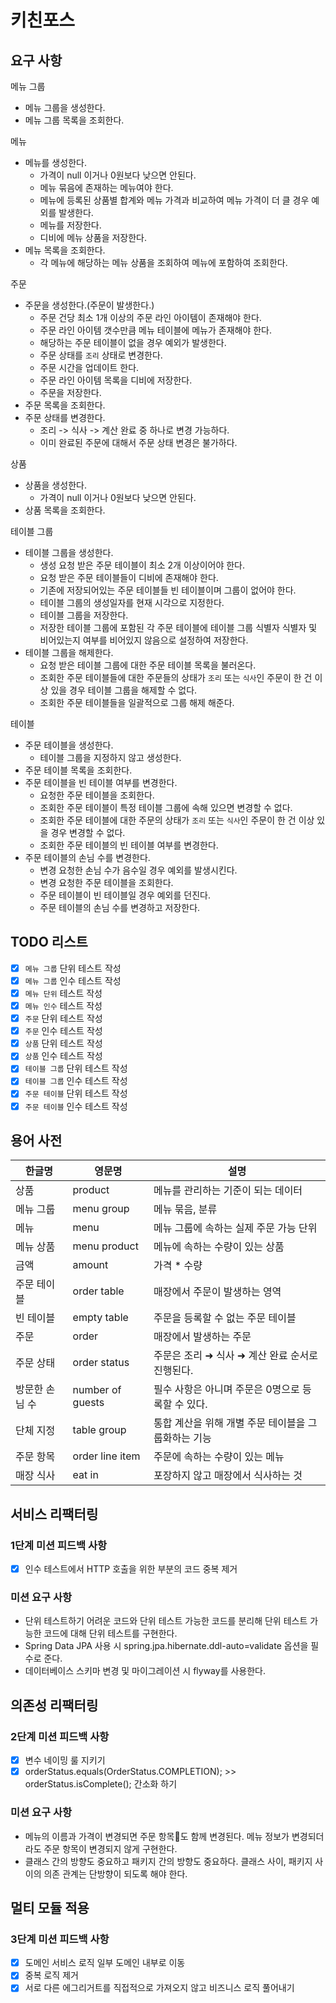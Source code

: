# 키친포스

## 요구 사항

메뉴 그룹

- 메뉴 그룹을 생성한다.
- 메뉴 그룹 목록을 조회한다.

메뉴

- 메뉴를 생성한다.
    - 가격이 null 이거나 0원보다 낮으면 안된다.
    - 메뉴 묶음에 존재하는 메뉴여야 한다.
    - 메뉴에 등록된 상품별 합계와 메뉴 가격과 비교하여 메뉴 가격이 더 클 경우 예외를 발생한다.
    - 메뉴를 저장한다.
    - 디비에 메뉴 상품을 저장한다.
- 메뉴 목록을 조회한다.
    - 각 메뉴에 해당하는 메뉴 상품을 조회하여 메뉴에 포함하여 조회한다.

주문

- 주문을 생성한다.(주문이 발생한다.)
    - 주문 건당 최소 1개 이상의 주문 라인 아이템이 존재해야 한다.
    - 주문 라인 아이템 갯수만큼 메뉴 테이블에 메뉴가 존재해야 한다.
    - 해당하는 주문 테이블이 없을 경우 예외가 발생한다.
    - 주문 상태를 `조리` 상태로 변경한다.
    - 주문 시간을 업데이트 한다.
    - 주문 라인 아이템 목록을 디비에 저장한다.
    - 주문을 저장한다.
- 주문 목록을 조회한다.
- 주문 상태를 변경한다.
    - 조리 -> 식사 -> 계산 완료 중 하나로 변경 가능하다.
    - 이미 완료된 주문에 대해서 주문 상태 변경은 불가하다.

상품

- 상품을 생성한다.
    - 가격이 null 이거나 0원보다 낮으면 안된다.
- 상품 목록을 조회한다.

테이블 그룹

- 테이블 그룹을 생성한다.
    - 생성 요청 받은 주문 테이블이 최소 2개 이상이어야 한다.
    - 요청 받은 주문 테이블들이 디비에 존재해야 한다.
    - 기존에 저장되어있는 주문 테이블들 빈 테이블이며 그룹이 없어야 한다.
    - 테이블 그룹의 생성일자를 현재 시각으로 지정한다.
    - 테이블 그룹을 저장한다.
    - 저장한 테이블 그룹에 포함된 각 주문 테이블에 테이블 그룹 식별자 식별자 및 비어있는지 여부를 비어있지 않음으로 설정하여 저장한다.
- 테이블 그룹을 해제한다.
    - 요청 받은 테이블 그룹에 대한 주문 테이블 목록을 불러온다.
    - 조회한 주문 테이블들에 대한 주문들의 상태가 `조리` 또는 `식사`인 주문이 한 건 이상 있을 경우 테이블 그룹을 해제할 수 없다.
    - 조회한 주문 테이블들을 일괄적으로 그룹 해제 해준다.

테이블

- 주문 테이블을 생성한다.
    - 테이블 그룹을 지정하지 않고 생성한다.
- 주문 테이블 목록을 조회한다.
- 주문 테이블을 빈 테이블 여부를 변경한다.
    - 요청한 주문 테이블을 조회한다.
    - 조회한 주문 테이블이 특정 테이블 그룹에 속해 있으면 변경할 수 없다.
    - 조회한 주문 테이블에 대한 주문의 상태가 `조리` 또는 `식사`인 주문이 한 건 이상 있을 경우 변경할 수 없다.
    - 조회한 주문 테이블의 빈 테이블 여부를 변경한다.
- 주문 테이블의 손님 수를 변경한다.
    - 변경 요청한 손님 수가 음수일 경우 예외를 발생시킨다.
    - 변경 요청한 주문 테이블을 조회한다.
    - 주문 테이블이 빈 테이블일 경우 예외를 던진다.
    - 주문 테이블의 손님 수를 변경하고 저장한다.

## TODO 리스트

- [x] `메뉴 그룹` 단위 테스트 작성
- [x] `메뉴 그룹` 인수 테스트 작성
- [x] `메뉴 단위` 테스트 작성
- [x] `메뉴 인수` 테스트 작성
- [x] `주문` 단위 테스트 작성
- [x] `주문` 인수 테스트 작성
- [x] `상품` 단위 테스트 작성
- [x] `상품` 인수 테스트 작성
- [x] `테이블 그룹` 단위 테스트 작성
- [x] `테이블 그룹` 인수 테스트 작성
- [x] `주문 테이블` 단위 테스트 작성
- [x] `주문 테이블` 인수 테스트 작성

## 용어 사전

| 한글명 | 영문명 | 설명 |
| --- | --- | --- |
| 상품 | product | 메뉴를 관리하는 기준이 되는 데이터 |
| 메뉴 그룹 | menu group | 메뉴 묶음, 분류 |
| 메뉴 | menu | 메뉴 그룹에 속하는 실제 주문 가능 단위 |
| 메뉴 상품 | menu product | 메뉴에 속하는 수량이 있는 상품 |
| 금액 | amount | 가격 * 수량 |
| 주문 테이블 | order table | 매장에서 주문이 발생하는 영역 |
| 빈 테이블 | empty table | 주문을 등록할 수 없는 주문 테이블 |
| 주문 | order | 매장에서 발생하는 주문 |
| 주문 상태 | order status | 주문은 조리 ➜ 식사 ➜ 계산 완료 순서로 진행된다. |
| 방문한 손님 수 | number of guests | 필수 사항은 아니며 주문은 0명으로 등록할 수 있다. |
| 단체 지정 | table group | 통합 계산을 위해 개별 주문 테이블을 그룹화하는 기능 |
| 주문 항목 | order line item | 주문에 속하는 수량이 있는 메뉴 |
| 매장 식사 | eat in | 포장하지 않고 매장에서 식사하는 것 |

## 서비스 리팩터링

### 1단계 미션 피드백 사항

- [x] 인수 테스트에서 HTTP 호출을 위한 부분의 코드 중복 제거

### 미션 요구 사항

- 단위 테스트하기 어려운 코드와 단위 테스트 가능한 코드를 분리해 단위 테스트 가능한 코드에 대해 단위 테스트를 구현한다.
- Spring Data JPA 사용 시 spring.jpa.hibernate.ddl-auto=validate 옵션을 필수로 준다.
- 데이터베이스 스키마 변경 및 마이그레이션 시 flyway를 사용한다.

## 의존성 리팩터링

### 2단계 미션 피드백 사항

- [x] 변수 네이밍 룰 지키기
- [x] orderStatus.equals(OrderStatus.COMPLETION); >> orderStatus.isComplete(); 간소화 하기

### 미션 요구 사항

- 메뉴의 이름과 가격이 변경되면 주문 항목도 함께 변경된다. 메뉴 정보가 변경되더라도 주문 항목이 변경되지 않게 구현한다.
- 클래스 간의 방향도 중요하고 패키지 간의 방향도 중요하다. 클래스 사이, 패키지 사이의 의존 관계는 단방향이 되도록 해야 한다.

## 멀티 모듈 적용

### 3단계 미션 피드백 사항

- [x] 도메인 서비스 로직 일부 도메인 내부로 이동
- [x] 중복 로직 제거
- [x] 서로 다른 에그리거트를 직접적으로 가져오지 않고 비즈니스 로직 풀어내기
